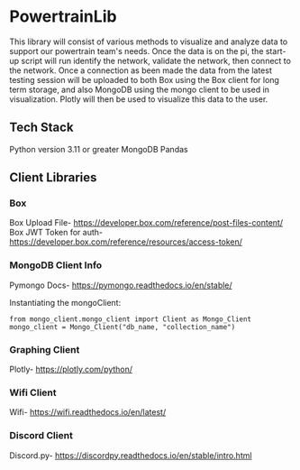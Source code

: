 # PowertrainLib

This library will consist of various methods to visualize and analyze data to support our powertrain team's needs. Once the data is on the pi, the start-up script will run identify the network, validate the network, then connect to the network. Once a connection as been made the data from the latest testing session will be uploaded to both Box using the Box client for long term storage, and also MongoDB using the mongo client to be used in visualization. Plotly will then be used to visualize this data to the user.

## Tech Stack

Python version 3.11 or greater
MongoDB
Pandas

## Client Libraries

### Box

Box Upload File- https://developer.box.com/reference/post-files-content/
Box JWT Token for auth- https://developer.box.com/reference/resources/access-token/

### MongoDB Client Info

Pymongo Docs- https://pymongo.readthedocs.io/en/stable/

Instantiating the mongoClient:

```
from mongo_client.mongo_client import Client as Mongo_Client
mongo_client = Mongo_Client("db_name, "collection_name")
```

### Graphing Client

Plotly- https://plotly.com/python/

### Wifi Client

Wifi- https://wifi.readthedocs.io/en/latest/

### Discord Client

Discord.py- https://discordpy.readthedocs.io/en/stable/intro.html
